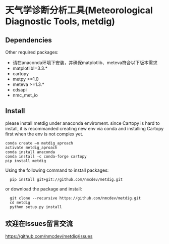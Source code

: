 # 天气学诊断分析工具(Meteorological Diagnostic Tools, metdig)
## Dependencies
Other required packages:
- 请在anaconda环境下安装，并确保matplotlib、meteva符合以下版本需求
- matplotlib!=3.3.*
- cartopy
- metpy >=1.0
- meteva >=1.3.*
- cdsapi
- nmc_met_io
## Install
please install metdig under anaconda enviroment.
since Cartopy is hard to install, 
it is recommanded creating new env via conda and installing Cartopy first when the env is not complex yet.

``` install via pip
conda create –n metdig_aproach
activate metdig_aproach
conda install anaconda
conda install -c conda-forge cartopy
pip install metdig
```
Using the following command to install packages:
```
  pip install git+git://github.com/nmcdev/metdig.git
```

or download the package and install:
```
  git clone --recursive https://github.com/nmcdev/metdig.git
  cd metdig
  python setup.py install
```

## 欢迎在Issues留言交流
https://github.com/nmcdev/metdig/issues
